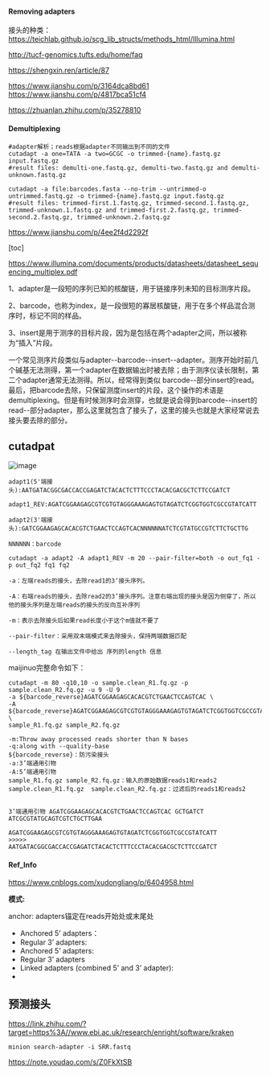 #### Removing adapters
接头的种类：
https://teichlab.github.io/scg_lib_structs/methods_html/Illumina.html


http://tucf-genomics.tufts.edu/home/faq

https://shengxin.ren/article/87

https://www.jianshu.com/p/3164dca8bd61
https://www.jianshu.com/p/4817bca51cf4


https://zhuanlan.zhihu.com/p/35278810

####  Demultiplexing

```
#adapter解析；reads根据adapter不同输出到不同的文件
cutadapt -a one=TATA -a two=GCGC -o trimmed-{name}.fastq.gz input.fastq.gz
#result files: demulti-one.fastq.gz, demulti-two.fastq.gz and demulti-unknown.fastq.gz

cutadapt -a file:barcodes.fasta --no-trim --untrimmed-o untrimmed.fastq.gz -o trimmed-{name}.fastq.gz input.fastq.gz
#result files: trimmed-first.1.fastq.gz, trimmed-second.1.fastq.gz, trimmed-unknown.1.fastq.gz and trimmed-first.2.fastq.gz, trimmed-second.2.fastq.gz, trimmed-unknown.2.fastq.gz
```

https://www.jianshu.com/p/4ee2f4d2292f


[toc]

https://www.illumina.com/documents/products/datasheets/datasheet_sequencing_multiplex.pdf


1、adapter是一段短的序列已知的核酸链，用于链接序列未知的目标测序片段。

2、barcode，也称为index，是一段很短的寡居核酸链，用于在多个样品混合测序时，标记不同的样品。

3、insert是用于测序的目标片段，因为是包括在两个adapter之间，所以被称为“插入”片段。

一个常见测序片段类似与adapter--barcode--insert--adapter。测序开始时前几个碱基无法测得，第一个adapter在数据输出时被去除；由于测序仪读长限制，第二个adapter通常无法测得。所以，经常得到类似 barcode--部分insert的read。最后，把barcode去除，只保留测度insert的片段，这个操作的术语是demultiplexing。但是有时候测序时会测穿，也就是说会得到barcode--insert的read--部分adapter，那么这里就包含了接头了，这里的接头也就是大家经常说去接头要去除的部分。

## cutadpat
![image](https://github.com/xiucz/pics/blob/master/adapter.png?raw=true)
```
adapt1(5'端接头):AATGATACGGCGACCACCGAGATCTACACTCTTTCCCTACACGACGCTCTTCCGATCT

adapt1_REV:AGATCGGAAGAGCGTCGTGTAGGGAAAGAGTGTAGATCTCGGTGGTCGCCGTATCATT

adapt2(3'端接头):GATCGGAAGAGCACACGTCTGAACTCCAGTCACNNNNNNATCTCGTATGCCGTCTTCTGCTTG

NNNNNN：barcode
```


```
cutadapt -a adapt2 -A adapt1_REV -m 20 --pair-filter=both -o out_fq1 -p out_fq2 fq1 fq2

-a：左端reads的接头，去除read1的3‘接头序列。

-A：右端reads的接头，去除read2的3’接头序列。注意右端出现的接头是因为侧穿了，所以他的接头序列是左端reads的接头的反向互补序列

-m：表示去除接头后如果read长度小于这个m值就不要了

--pair-filter：采用双末端模式来去除接头，保持两端数据匹配

--length_tag 在输出文件中给出 序列的length 信息

```

maijinuo完整命令如下：
```
cutadapt -m 80 -q10,10 -o sample.clean_R1.fq.gz -p sample.clean_R2.fq.gz -u 9 -U 9
-a ${barcode_reverse}AGATCGGAAGAGCACACGTCTGAACTCCAGTCAC \
-A ${barcode_reverse}AGATCGGAAGAGCGTCGTGTAGGGAAAGAGTGTAGATCTCGGTGGTCGCCGTATCATT \
sample_R1.fq.gz sample_R2.fq.gz

-m:Throw away processed reads shorter than N bases
-q:along with --quality-base
${barcode_reverse}：防污染接头
-a:3’端通用引物
-A:5’端通用引物
sample_R1.fq.gz sample_R2.fq.gz：输入的原始数据reads1和reads2
sample.clean_R1.fq.gz  sample.clean_R2.fq.gz：过滤后的reads1和reads2


3’端通用引物 AGATCGGAAGAGCACACGTCTGAACTCCAGTCAC GCTGATCT ATCGCGTATGCAGTCGTCTGCTTGAA

AGATCGGAAGAGCGTCGTGTAGGGAAAGAGTGTAGATCTCGGTGGTCGCCGTATCATT
>>>>>
AATGATACGGCGACCACCGAGATCTACACTCTTTCCCTACACGACGCTCTTCCGATCT

```

#### Ref_Info
https://www.cnblogs.com/xudongliang/p/6404958.html


**模式:**

anchor: adapters锚定在reads开始处或末尾处

+ Anchored 5’ adapters：
+ Regular 3’ adapters:
+ Anchored 5’ adapters:
+ Regular 3’ adapters 
+ Linked adapters (combined 5’ and 3’ adapter):
+

## 预测接头
https://link.zhihu.com/?target=https%3A//www.ebi.ac.uk/research/enright/software/kraken
```
minion search-adapter -i SRR.fastq

```

https://note.youdao.com/s/Z0FkXtSB
